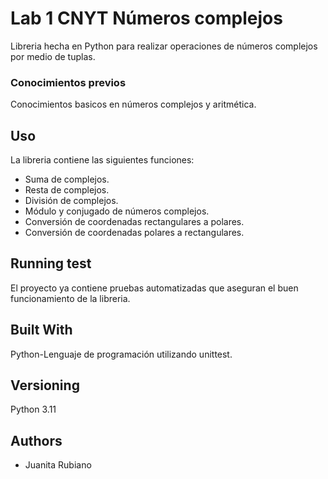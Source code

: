 # Lab 1 CNYT Números complejos

Libreria hecha en Python para realizar operaciones de números complejos por medio de tuplas.
### Conocimientos previos
Conocimientos basicos en números complejos y aritmética.

## Uso

La libreria contiene las siguientes funciones:
* Suma de complejos.
* Resta de complejos.
* División de complejos.
* Módulo y conjugado de números complejos.
* Conversión de coordenadas rectangulares a polares.
*  Conversión de coordenadas polares a rectangulares.
## Running test
El proyecto ya contiene pruebas automatizadas que aseguran el buen funcionamiento de la libreria.

## Built With
Python-Lenguaje de programación utilizando unittest.

## Versioning
Python 3.11

## Authors
* Juanita Rubiano



